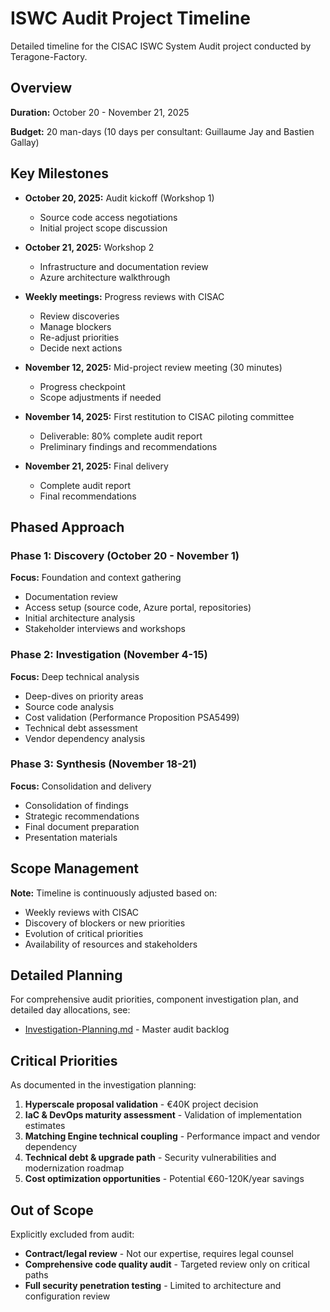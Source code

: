 # ISWC Audit Project Timeline

Detailed timeline for the CISAC ISWC System Audit project conducted by Teragone-Factory.

## Overview

**Duration:** October 20 - November 21, 2025

**Budget:** 20 man-days (10 days per consultant: Guillaume Jay and Bastien Gallay)

## Key Milestones

- **October 20, 2025:** Audit kickoff (Workshop 1)
  - Source code access negotiations
  - Initial project scope discussion

- **October 21, 2025:** Workshop 2
  - Infrastructure and documentation review
  - Azure architecture walkthrough

- **Weekly meetings:** Progress reviews with CISAC
  - Review discoveries
  - Manage blockers
  - Re-adjust priorities
  - Decide next actions

- **November 12, 2025:** Mid-project review meeting (30 minutes)
  - Progress checkpoint
  - Scope adjustments if needed

- **November 14, 2025:** First restitution to CISAC piloting committee
  - Deliverable: 80% complete audit report
  - Preliminary findings and recommendations

- **November 21, 2025:** Final delivery
  - Complete audit report
  - Final recommendations

## Phased Approach

### Phase 1: Discovery (October 20 - November 1)

**Focus:** Foundation and context gathering

- Documentation review
- Access setup (source code, Azure portal, repositories)
- Initial architecture analysis
- Stakeholder interviews and workshops

### Phase 2: Investigation (November 4-15)

**Focus:** Deep technical analysis

- Deep-dives on priority areas
- Source code analysis
- Cost validation (Performance Proposition PSA5499)
- Technical debt assessment
- Vendor dependency analysis

### Phase 3: Synthesis (November 18-21)

**Focus:** Consolidation and delivery

- Consolidation of findings
- Strategic recommendations
- Final document preparation
- Presentation materials

## Scope Management

**Note:** Timeline is continuously adjusted based on:

- Weekly reviews with CISAC
- Discovery of blockers or new priorities
- Evolution of critical priorities
- Availability of resources and stakeholders

## Detailed Planning

For comprehensive audit priorities, component investigation plan, and detailed day allocations, see:

- [Investigation-Planning.md](project_management/Investigation-Planning.md) - Master audit backlog

## Critical Priorities

As documented in the investigation planning:

1. **Hyperscale proposal validation** - €40K project decision
2. **IaC & DevOps maturity assessment** - Validation of implementation estimates
3. **Matching Engine technical coupling** - Performance impact and vendor dependency
4. **Technical debt & upgrade path** - Security vulnerabilities and modernization roadmap
5. **Cost optimization opportunities** - Potential €60-120K/year savings

## Out of Scope

Explicitly excluded from audit:

- **Contract/legal review** - Not our expertise, requires legal counsel
- **Comprehensive code quality audit** - Targeted review only on critical paths
- **Full security penetration testing** - Limited to architecture and configuration review
